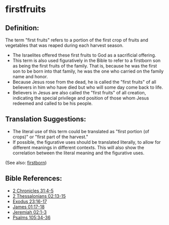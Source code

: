 # firstfruits #

## Definition: ##

The term "first fruits" refers to a portion of the first crop of fruits and vegetables that was reaped during each harvest season.

* The Israelites offered these first fruits to God as a sacrificial offering.
* This term is also used figuratively in the Bible to refer to a firstborn son as being the first fruits of the family. That is, because he was the first son to be born into that family, he was the one who carried on the family name and honor.
* Because Jesus rose from the dead, he is called the "first fruits" of all believers in him who have died but who will some day come back to life.
* Believers in Jesus are also called the "first fruits" of all creation, indicating the special privilege and position of those whom Jesus redeemed and called to be his people.

## Translation Suggestions: ##

* The literal use of this term could be translated as "first portion (of crops)" or "first part of the harvest."
* If possible, the figurative uses should be translated literally, to allow for different meanings in different contexts. This will also show the correlation between the literal meaning and the figurative uses.

(See also: [firstborn](../kt/firstborn.md))

## Bible References: ##

* [2 Chronicles 31:4-5](https://door43.org/en/bible/notes/2ch/31/04)
* [2 Thessalonians 02:13-15](https://door43.org/en/bible/notes/2th/02/13)
* [Exodus 23:16-17](https://door43.org/en/bible/notes/exo/23/16)
* [James 01:17-18](https://door43.org/en/bible/notes/jas/01/17)
* [Jeremiah 02:1-3](https://door43.org/en/bible/notes/jer/02/01)
* [Psalms 105:34-36](https://door43.org/en/bible/notes/psa/105/034)

